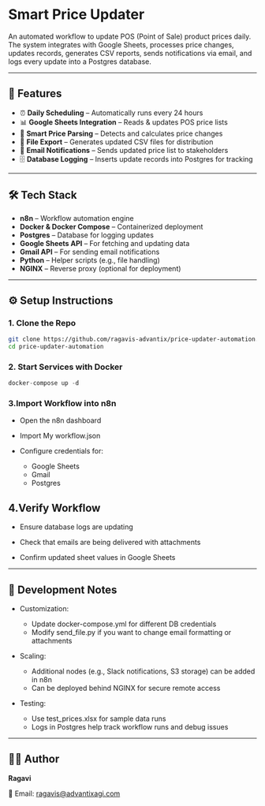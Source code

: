 # Smart Price Updater

An automated workflow to update POS (Point of Sale) product prices daily.  
The system integrates with Google Sheets, processes price changes, updates records, generates CSV reports, sends notifications via email, and logs every update into a Postgres database.

---

## 📖 Features

- ⏰ **Daily Scheduling** – Automatically runs every 24 hours  
- 📊 **Google Sheets Integration** – Reads & updates POS price lists  
- 🔎 **Smart Price Parsing** – Detects and calculates price changes  
- 📂 **File Export** – Generates updated CSV files for distribution  
- 📧 **Email Notifications** – Sends updated price list to stakeholders  
- 🗄️ **Database Logging** – Inserts update records into Postgres for tracking  

---

## 🛠️ Tech Stack

- **n8n** – Workflow automation engine  
- **Docker & Docker Compose** – Containerized deployment  
- **Postgres** – Database for logging updates  
- **Google Sheets API** – For fetching and updating data  
- **Gmail API** – For sending email notifications  
- **Python** – Helper scripts (e.g., file handling)  
- **NGINX** – Reverse proxy (optional for deployment)  

---

## ⚙️ Setup Instructions

### 1. Clone the Repo
```bash
git clone https://github.com/ragavis-advantix/price-updater-automation.git
cd price-updater-automation
```


### 2. Start Services with Docker
```js
docker-compose up -d
```

### 3.Import Workflow into n8n
  - Open the n8n dashboard
  
  * Import My workflow.json
  
  + Configure credentials for:
  
    - Google Sheets
    
    * Gmail
    
    + Postgres

## 4.Verify Workflow
- Ensure database logs are updating

* Check that emails are being delivered with attachments

+ Confirm updated sheet values in Google Sheets

---

## 📝 Development Notes
- Customization:

    * Update docker-compose.yml for different DB credentials

    + Modify send_file.py if you want to change email formatting or attachments

- Scaling:

    * Additional nodes (e.g., Slack notifications, S3 storage) can be added in n8n

    + Can be deployed behind NGINX for secure remote access

- Testing:

    * Use test_prices.xlsx for sample data runs

    + Logs in Postgres help track workflow runs and debug issues

---
 
## 👨‍💻 Author
**Ragavi**


📧 Email: ragavis@advantixagi.com

